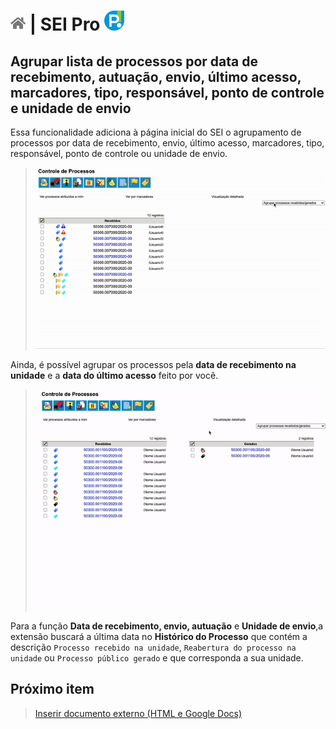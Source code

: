 # [![Home](../img/home.png)](../) |  SEI Pro ![Icone](../img/icon-32.png)

## Agrupar lista de processos por data de recebimento, autuação, envio, último acesso, marcadores, tipo, responsável, ponto de controle e unidade de envio

Essa funcionalidade adiciona à página inicial do SEI o agrupamento de processos por data de recebimento, envio, último acesso, marcadores, tipo, responsável, ponto de controle ou unidade de envio.

> ![Tela Agrupar lista de processos](../img/tela-agrupamento.gif) 

Ainda, é possível agrupar os processos pela **data de recebimento na unidade** e a **data do último acesso** feito por você. 

> ![Tela Agrupar lista de processos](../img/tela-agrupamento2.gif) 

Para a função **Data de recebimento, envio, autuação** e **Unidade de envio**,a extensão buscará a última data no **Histórico do Processo** que contém a descrição `Processo recebido na unidade`, `Reabertura do processo na unidade` ou `Processo público gerado` e que corresponda a sua unidade.

## Próximo item

> [Inserir documento externo (HTML e Google Docs)](./INSERIRDOC.md)
